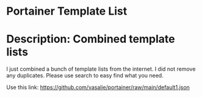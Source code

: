 # Portainer Template List
# Description: Combined template lists

I just combined a bunch of template lists from the internet.
I did not remove any duplicates.
Please use search to easy find what you need.

Use this link:
https://github.com/vasalie/portainer/raw/main/default1.json
